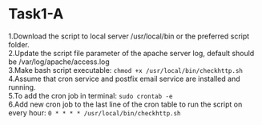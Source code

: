 # Task1-A
1.Download the script to local server /usr/local/bin or the preferred script folder.<br/>
2.Update the script file parameter of the apache server log, default should be /var/log/apache/access.log<br/>
3.Make bash script executable: ```chmod +x /usr/local/bin/checkhttp.sh```<br/>
4.Assume that cron service and postfix email service are installed and running.<br/>
5.To add the cron job in terminal: ```sudo crontab -e```<br/>
6.Add new cron job to the last line of the cron table to run the script on every hour: ```0 * * * * /usr/local/bin/checkhttp.sh```<br/>


